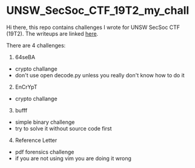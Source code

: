 # UNSW_SecSoc_CTF_19T2_my_chall
Hi there, this repo contains challenges I wrote for UNSW SecSoc CTF (19T2). The writeups are linked [here](https://joshuakwong.github.io/secsocCTFmyChallenges/). 

There are 4 challenges:
1. 64seBA
- crypto challange
- don't use open decode.py unless you really don't know how to do it

2. EnCrYpT
- crypto challange

3. bufff
- simple binary challenge
- try to solve it without source code first

4. Reference Letter
- pdf forensics challenge
- if you are not using vim you are doing it wrong
